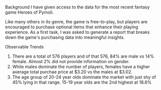 Background
I have given access to the data for the most recent fantasy game Heroes of Pymoli.

Like many others in its genre, the game is free-to-play, but players are encouraged to purchase optional items that enhance their playing experience. As a first task, I was asked to generate a report that breaks down the game's purchasing data into meaningful insights.

Observable Trends
1) There are a total of 576 players and of that 576, 84% are male vs 14% female. Almost 2% did not provide information on gender.
2) While males dominate the number of players, females have a higher average total purchae price at $3.20 vs the males at $3.02.
3) The age group of 20-24 year olds dominate the market with just shy of 45% lying in that range. 15-19 year olds are the 2nd highest at 18.6%
